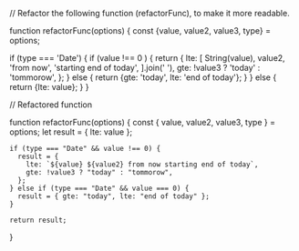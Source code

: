 // Refactor the following function (refactorFunc), to make it more readable.

function refactorFunc(options) {
  const {value, value2, value3, type} = options;

  if (type === 'Date') {
      if (value !== 0 ) {
          return {
              lte: [
                  String(value),
                  value2,
                  'from now',
                  'starting end of today',
              ].join(' '),
              gte: !value3 ? 'today' : 'tommorow',
          };
      } else {
          return {gte: 'today', lte: 'end of today'};
      }
  } else {
      return {lte: value};
  }
  }

  // Refactored function 
  
  function refactorFunc(options) {
    const { value, value2, value3, type } = options;
    let result = { lte: value };

    if (type === "Date" && value !== 0) {
      result = {
        lte: `${value} ${value2} from now starting end of today`,
        gte: !value3 ? "today" : "tommorow",
      };
    } else if (type === "Date" && value === 0) {
      result = { gte: "today", lte: "end of today" };
    }

    return result;
  }
